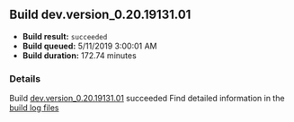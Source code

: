 ## Build dev.version_0.20.19131.01
- **Build result:** `succeeded`
- **Build queued:** 5/11/2019 3:00:01 AM
- **Build duration:** 172.74 minutes
### Details
Build [dev.version_0.20.19131.01](https://winappstudio.visualstudio.com/web/build.aspx?pcguid=a4ef43be-68ce-4195-a619-079b4d9834c2&builduri=vstfs%3a%2f%2f%2fBuild%2fBuild%2f27938) succeeded
Find detailed information in the [build log files](https://uwpctdiags.blob.core.windows.net/buildlogs/dev.version_0.20.19131.01_logs.zip)
